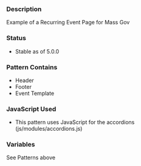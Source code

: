 ### Description
Example of a Recurring Event Page for Mass Gov

### Status
* Stable as of 5.0.0

### Pattern Contains
* Header
* Footer
* Event Template

### JavaScript Used
* This pattern uses JavaScript for the accordions (js/modules/accordions.js)

### Variables
See Patterns above
